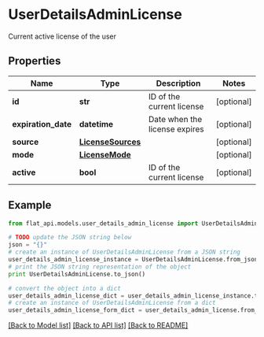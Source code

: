 # UserDetailsAdminLicense

Current active license of the user

## Properties

Name | Type | Description | Notes
------------ | ------------- | ------------- | -------------
**id** | **str** | ID of the current license | [optional] 
**expiration_date** | **datetime** | Date when the license expires | [optional] 
**source** | [**LicenseSources**](LicenseSources.md) |  | [optional] 
**mode** | [**LicenseMode**](LicenseMode.md) |  | [optional] 
**active** | **bool** | ID of the current license | [optional] 

## Example

```python
from flat_api.models.user_details_admin_license import UserDetailsAdminLicense

# TODO update the JSON string below
json = "{}"
# create an instance of UserDetailsAdminLicense from a JSON string
user_details_admin_license_instance = UserDetailsAdminLicense.from_json(json)
# print the JSON string representation of the object
print UserDetailsAdminLicense.to_json()

# convert the object into a dict
user_details_admin_license_dict = user_details_admin_license_instance.to_dict()
# create an instance of UserDetailsAdminLicense from a dict
user_details_admin_license_form_dict = user_details_admin_license.from_dict(user_details_admin_license_dict)
```
[[Back to Model list]](../README.md#documentation-for-models) [[Back to API list]](../README.md#documentation-for-api-endpoints) [[Back to README]](../README.md)


